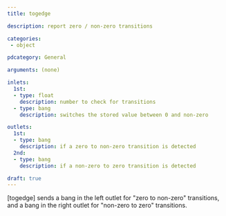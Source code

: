 ```yaml
---
title: togedge

description: report zero / non-zero transitions

categories:
 - object

pdcategory: General

arguments: (none)

inlets:
  1st:
  - type: float
    description: number to check for transitions
  - type: bang
    description: switches the stored value between 0 and non-zero

outlets:
  1st:
  - type: bang
    description: if a zero to non-zero transition is detected
  2nd:
  - type: bang
    description: if a non-zero to zero transition is detected

draft: true
---
```


[togedge] sends a bang in the left outlet for "zero to non-zero" transitions, and a bang in the right outlet for "non-zero to zero" transitions.